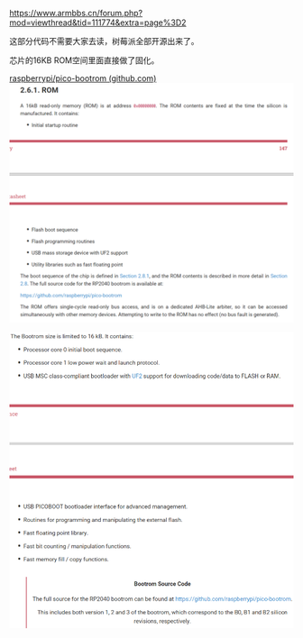 https://www.armbbs.cn/forum.php?mod=viewthread&tid=111774&extra=page%3D2

这部分代码不需要大家去读，树莓派全部开源出来了。

芯片的16KB ROM空间里面直接做了固化。

[raspberrypi/pico-bootrom (github.com)](https://github.com/raspberrypi/pico-bootrom)![img](.assest/README/005203w5x5ek5ndzzxwz9h.png)





![img](.assest/README/005349ig2qm226s7wohh72.png)